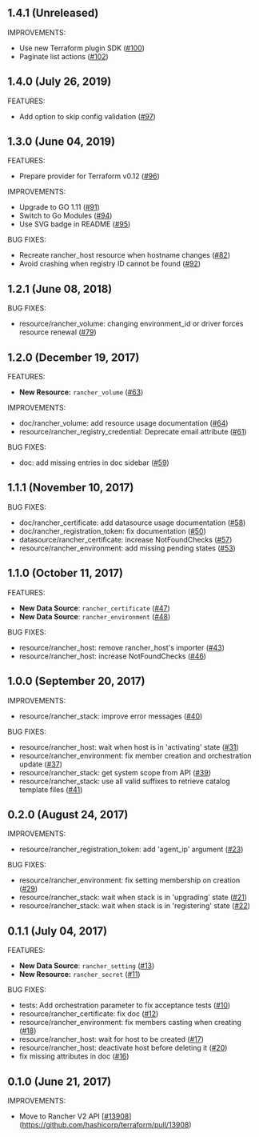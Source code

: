 ## 1.4.1 (Unreleased)

IMPROVEMENTS:

* Use new Terraform plugin SDK ([#100](https://github.com/terraform-providers/terraform-provider-rancher/pull/100))
* Paginate list actions ([#102](https://github.com/terraform-providers/terraform-provider-rancher/pull/102))

## 1.4.0 (July 26, 2019)

FEATURES:

* Add option to skip config validation ([#97](https://github.com/terraform-providers/terraform-provider-rancher/pull/97))

## 1.3.0 (June 04, 2019)

FEATURES:

* Prepare provider for Terraform v0.12 ([#96](https://github.com/terraform-providers/terraform-provider-rancher/pull/96))

IMPROVEMENTS:

* Upgrade to GO 1.11 ([#91](https://github.com/terraform-providers/terraform-provider-rancher/pull/91))
* Switch to Go Modules ([#94](https://github.com/terraform-providers/terraform-provider-rancher/pull/94))
* Use SVG badge in README ([#95](https://github.com/terraform-providers/terraform-provider-rancher/pull/95))

BUG FIXES:

* Recreate rancher_host resource when hostname changes ([#82](https://github.com/terraform-providers/terraform-provider-rancher/issues/82))
* Avoid crashing when registry ID cannot be found ([#92](https://github.com/terraform-providers/terraform-provider-rancher/pull/92))

## 1.2.1 (June 08, 2018)

BUG FIXES:

* resource/rancher_volume: changing environment_id or driver forces resource renewal ([#79](https://github.com/terraform-providers/terraform-provider-rancher/pull/79))

## 1.2.0 (December 19, 2017)

FEATURES:

* **New Resource:** `rancher_volume` ([#63](https://github.com/terraform-providers/terraform-provider-rancher/issues/63))

IMPROVEMENTS:

* doc/rancher_volume: add resource usage documentation ([#64](https://github.com/terraform-providers/terraform-provider-rancher/issues/64))
* resource/rancher_registry_credential: Deprecate email attribute ([#61](https://github.com/terraform-providers/terraform-provider-rancher/issues/61))

BUG FIXES:

* doc: add missing entries in doc sidebar ([#59](https://github.com/terraform-providers/terraform-provider-rancher/issues/59))

## 1.1.1 (November 10, 2017)

BUG FIXES:

* doc/rancher_certificate: add datasource usage documentation ([#58](https://github.com/terraform-providers/terraform-provider-rancher/issues/58))
* doc/rancher_registration_token: fix documentation ([#50](https://github.com/terraform-providers/terraform-provider-rancher/issues/50))
* datasource/rancher_certificate: increase NotFoundChecks ([#57](https://github.com/terraform-providers/terraform-provider-rancher/issues/57))
* resource/rancher_environment: add missing pending states ([#53](https://github.com/terraform-providers/terraform-provider-rancher/issues/53))

## 1.1.0 (October 11, 2017)

FEATURES:

* **New Data Source**: `rancher_certificate` ([#47](https://github.com/terraform-providers/terraform-provider-rancher/issues/47))
* **New Data Source**: `rancher_environment` ([#48](https://github.com/terraform-providers/terraform-provider-rancher/issues/48))

BUG FIXES:

* resource/rancher_host: remove rancher_host's importer ([#43](https://github.com/terraform-providers/terraform-provider-rancher/issues/43))
* resource/rancher_host: increase NotFoundChecks ([#46](https://github.com/terraform-providers/terraform-provider-rancher/issues/46))

## 1.0.0 (September 20, 2017)

IMPROVEMENTS:

* resource/rancher_stack: improve error messages ([#40](https://github.com/terraform-providers/terraform-provider-rancher/issues/40))

BUG FIXES:

* resource/rancher_host: wait when host is in 'activating' state ([#31](https://github.com/terraform-providers/terraform-provider-rancher/issues/31))
* resource/rancher_environment: fix member creation and orchestration update
  ([#37](https://github.com/terraform-providers/terraform-provider-rancher/issues/37))
* resource/rancher_stack: get system scope from API ([#39](https://github.com/terraform-providers/terraform-provider-rancher/issues/39))
* resource/rancher_stack: use all valid suffixes to retrieve catalog template
  files ([#41](https://github.com/terraform-providers/terraform-provider-rancher/issues/41))

## 0.2.0 (August 24, 2017)

IMPROVEMENTS:

* resource/rancher_registration_token: add 'agent_ip' argument ([#23](https://github.com/terraform-providers/terraform-provider-rancher/issues/23))

BUG FIXES:

* resource/rancher_environment: fix setting membership on creation ([#29](https://github.com/terraform-providers/terraform-provider-rancher/issues/29))
* resource/rancher_stack: wait when stack is in 'upgrading' state ([#21](https://github.com/terraform-providers/terraform-provider-rancher/issues/21))
* resource/rancher_stack: wait when stack is in 'registering' state ([#22](https://github.com/terraform-providers/terraform-provider-rancher/issues/22))

## 0.1.1 (July 04, 2017)

FEATURES:

* **New Data Source**: `rancher_setting` ([#13](https://github.com/terraform-providers/terraform-provider-rancher/issues/13))
* **New Resource:** `rancher_secret` ([#11](https://github.com/terraform-providers/terraform-provider-rancher/issues/11))

BUG FIXES:

* tests: Add orchestration parameter to fix acceptance tests ([#10](https://github.com/terraform-providers/terraform-provider-rancher/issues/10))
* resource/rancher_certificate: fix doc ([#12](https://github.com/terraform-providers/terraform-provider-rancher/issues/12))
* resource/rancher_environment: fix members casting when creating ([#18](https://github.com/terraform-providers/terraform-provider-rancher/issues/18))
* resource/rancher_host: wait for host to be created ([#17](https://github.com/terraform-providers/terraform-provider-rancher/issues/17))
* resource/rancher_host: deactivate host before deleting it ([#20](https://github.com/terraform-providers/terraform-provider-rancher/issues/20))
* fix missing attributes in doc ([#16](https://github.com/terraform-providers/terraform-provider-rancher/issues/16))

## 0.1.0 (June 21, 2017)

IMPROVEMENTS:

* Move to Rancher V2 API [[#13908](https://github.com/terraform-providers/terraform-provider-rancher/issues/13908)](https://github.com/hashicorp/terraform/pull/13908)
